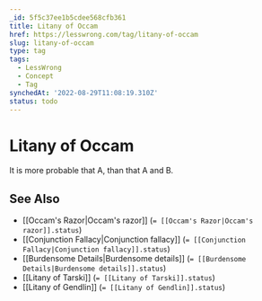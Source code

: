 ```yaml
---
_id: 5f5c37ee1b5cdee568cfb361
title: Litany of Occam
href: https://lesswrong.com/tag/litany-of-occam
slug: litany-of-occam
type: tag
tags:
  - LessWrong
  - Concept
  - Tag
synchedAt: '2022-08-29T11:08:19.310Z'
status: todo
---
```


# Litany of Occam

It is more probable that A, than that A and B.

## See Also

- [[Occam's Razor|Occam's razor]] (`= [[Occam's Razor|Occam's razor]].status`)
- [[Conjunction Fallacy|Conjunction fallacy]] (`= [[Conjunction Fallacy|Conjunction fallacy]].status`)
- [[Burdensome Details|Burdensome details]] (`= [[Burdensome Details|Burdensome details]].status`)
- [[Litany of Tarski]] (`= [[Litany of Tarski]].status`)
- [[Litany of Gendlin]] (`= [[Litany of Gendlin]].status`)
